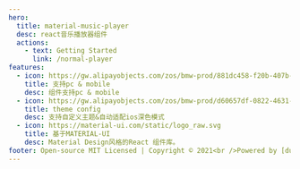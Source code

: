 ```yaml
---
hero:
  title: material-music-player
  desc: react音乐播放器组件
  actions:
    - text: Getting Started
      link: /normal-player
features:
  - icon: https://gw.alipayobjects.com/zos/bmw-prod/881dc458-f20b-407b-947a-95104b5ec82b/k79dm8ih_w144_h144.png
    title: 支持pc & mobile
    desc: 组件支持pc & mobile
  - icon: https://gw.alipayobjects.com/zos/bmw-prod/d60657df-0822-4631-9d7c-e7a869c2f21c/k79dmz3q_w126_h126.png
    title: theme config
    desc: 支持自定义主题&自动适配ios深色模式
  - icon: https://material-ui.com/static/logo_raw.svg
    title: 基于MATERIAL-UI
    desc: Material Design风格的React 组件库。
footer: Open-source MIT Licensed | Copyright © 2021<br />Powered by [dumi](https://d.umijs.org)
---
```

